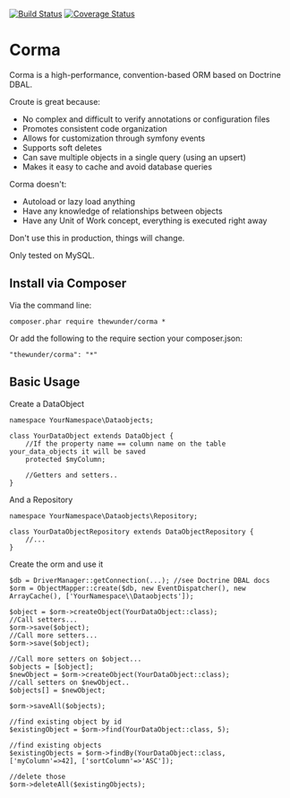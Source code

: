 [![Build Status](https://api.travis-ci.org/thewunder/corma.svg?branch=master)](https://travis-ci.org/thewunder/corma)
[![Coverage Status](https://coveralls.io/repos/github/thewunder/corma/badge.svg?branch=master)](https://coveralls.io/github/thewunder/corma?branch=master)

Corma
=====

Corma is a high-performance, convention-based ORM based on Doctrine DBAL.

Croute is great because:

* No complex and difficult to verify annotations or configuration files
* Promotes consistent code organization
* Allows for customization through symfony events
* Supports soft deletes
* Can save multiple objects in a single query (using an upsert)
* Makes it easy to cache and avoid database queries

Corma doesn't:

* Autoload or lazy load anything
* Have any knowledge of relationships between objects
* Have any Unit of Work concept, everything is executed right away

Don't use this in production, things will change.

Only tested on MySQL.

Install via Composer
--------------------
Via the command line:

    composer.phar require thewunder/corma *

Or add the following to the require section your composer.json:

    "thewunder/corma": "*"

Basic Usage
-----------
Create a DataObject

    namespace YourNamespace\Dataobjects;

    class YourDataObject extends DataObject {
        //If the property name == column name on the table your_data_objects it will be saved
        protected $myColumn;

        //Getters and setters..
    }

And a Repository

    namespace YourNamespace\Dataobjects\Repository;

    class YourDataObjectRepository extends DataObjectRepository {
        //...
    }

Create the orm and use it

    $db = DriverManager::getConnection(...); //see Doctrine DBAL docs
    $orm = ObjectMapper::create($db, new EventDispatcher(), new ArrayCache(), ['YourNamespace\\Dataobjects']);

    $object = $orm->createObject(YourDataObject::class);
    //Call setters...
    $orm->save($object);
    //Call more setters...
    $orm->save($object);

    //Call more setters on $object...
    $objects = [$object];
    $newObject = $orm->createObject(YourDataObject::class);
    //call setters on $newObject..
    $objects[] = $newObject;

    $orm->saveAll($objects);

    //find existing object by id
    $existingObject = $orm->find(YourDataObject::class, 5);

    //find existing objects
    $existingObjects = $orm->findBy(YourDataObject::class, ['myColumn'=>42], ['sortColumn'=>'ASC']);

    //delete those
    $orm->deleteAll($existingObjects);
